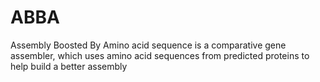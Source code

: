# ABBA

Assembly Boosted By Amino acid sequence is a comparative gene assembler, which uses amino acid sequences from predicted proteins to help build a better assembly
